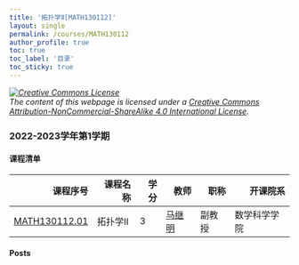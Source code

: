 ```yaml
---
title: '拓扑学Ⅱ[MATH130112]'
layout: single
permalink: /courses/MATH130112
author_profile: true
toc: true
toc_label: '目录'
toc_sticky: true
---
```



<div class='notice--warning'>
	<p><i><a rel='license' href='http://creativecommons.org/licenses/by-nc-sa/4.0/'><img alt='Creative Commons License' style='border-width:0' src='https://i.creativecommons.org/l/by-nc-sa/4.0/88x31.png' /></a><br /> The content of this webpage is licensed under a <a rel='license' href='http://creativecommons.org/licenses/by-nc-sa/4.0/'>Creative Commons Attribution-NonCommercial-ShareAlike 4.0 International License</a>.</i></p>
</div>

### 2022-2023学年第1学期


#### 课程清单

<div style='text-align: center;' id='MATH130112_2223F'> <table id='MATH130112_2223F_table'>
  <thead>
    <tr style="text-align: right;">
      <th>课程序号</th>
      <th>课程名称</th>
      <th>学分</th>
      <th>教师</th>
      <th>职称</th>
      <th>开课院系</th>
    </tr>
  </thead>
  <tbody>
    <tr>
      <td><a href='https://fdu-math.github.io/courses/class-id/MATH130112-01'>MATH130112.01</a></td>
      <td>拓扑学Ⅱ</td>
      <td>3</td>
      <td><a href='https://fdu-math.github.io/teachers/马继明'>马继明</a></td>
      <td>副教授</td>
      <td>数学科学学院</td>
    </tr>
  </tbody>
</table></div>

#### Posts